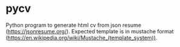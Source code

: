 # pycv
Python program to generate html cv from json resume (https://jsonresume.org/). Expected template is in mustache format (https://en.wikipedia.org/wiki/Mustache_(template_system)). 
